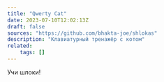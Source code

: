 ```yaml
---
title: "Qwerty Cat"
date: 2023-07-10T12:02:13Z
draft: false
sources: "https://github.com/bhakta-joe/shlokas"
description: "Клавиатурный тренажёр с котом"
related:
    tags: []
---
```


Учи шлоки!
